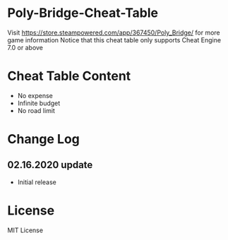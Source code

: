 # Poly-Bridge-Cheat-Table

Visit https://store.steampowered.com/app/367450/Poly_Bridge/ for more game information
Notice that this cheat table only supports Cheat Engine 7.0 or above

# Cheat Table Content

- No expense
- Infinite budget
- No road limit

# Change Log

## 02.16.2020 update
- Initial release

# License

MIT License